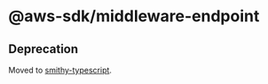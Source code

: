 # @aws-sdk/middleware-endpoint

## Deprecation

Moved to [smithy-typescript](https://github.com/awslabs/smithy-typescript/tree/main/packages).
